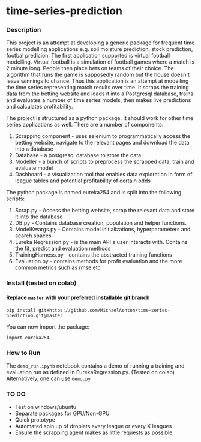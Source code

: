 # time-series-prediction

### Description
This project is an attempt at developing a generic package for frequent time series modelling applications e.g. soil moisture prediction, stock prediction, footbal predicion. The first application supported is virtual football modelling. Virtual football is a simulation of football games where a match is 2 minute long. People then place bets on teams of their choice. The algorithm that runs the game is supposedly random but the house doesn't leave winnings to chance. Thus this application is an attempt at modelling the time series representing match results over time. It scraps the training data from the betting website and loads it into a Postgresql database, trains and evaluates a number of time series models, then makes live predictions and calculates profitability.

The project is structured as a python package. It should work for other time series applications as well. There are a number of components:

1. Scrapping component - uses selenium to programmatically access the betting website, navigate to the relevant pages and download the data into a database
2. Database - a postgresql database to store the data
3. Modeller - a bunch of scripts to preprocess the scrapped data, train and evaluate model
4. Dashboard - a visualization tool that enables data exploration in form of league tables and potential profitability of certain odds

The python package is named eureka254 and is split into the following scripts:
1. Scrap.py - Access the betting website, scrap the relevant data and store it into the database
2. DB.py - Contains database creation, population and helper functions.
3. ModelKwargs.py - Contains model initializations, hyperparameters and search spaces
4. Eureka Regression.py - is the main API a user interacts with. Contains the fit, predict and evaluation methods
5. TrainingHarness.py - contains the abstracted training functions
6. Evaluation.py - contains methods for profit evaluation and the more common metrics such as rmse etc

### Install (tested on colab)

#### Replace `master` with your preferred installable git branch
`pip install git+https://github.com/MichaelAshton/time-series-prediction.git@master`

You can now import the package:

`import eureka254`

### How to Run
The `demo_run.ipynb` notebook contains a demo of running a training and evaluation run as defined in EurekaRegression.py. (Tested on colab)
Alternatively, one can use `demo.py`

### TO DO
- Test on windows/ubuntu
- Separate packages for GPU/Non-GPU
- Quick prototype
- Automated spin up of droplets every league or every X leagues
- Ensure the scrapping agent makes as little requests as possible

